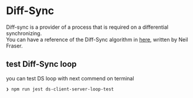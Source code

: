 # Diff-Sync 

 Diff-sync is a provider of a process that is required on a differential synchronizing.  
 You can have a reference of the Diff-Sync algorithm in [here](https://neil.fraser.name/writing/sync/), written by Neil Fraser.  
 
  ## test Diff-Sync loop 
 
 you can test DS loop with next commend on terminal
 
 ```
 ❯ npm run jest ds-client-server-loop-test
 ```
 
